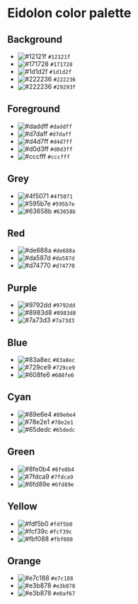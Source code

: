 # Eidolon color palette

## Background

- ![#12121f](https://placehold.co/15x15/12121f/12121f.png) `#12121f`
- ![#171728](https://placehold.co/15x15/171728/171728.png) `#171728`
- ![#1d1d2f](https://placehold.co/15x15/1d1d2f/1d1d2f.png) `#1d1d2f`
- ![#222236](https://placehold.co/15x15/222236/222236.png) `#222236`
- ![#222236](https://placehold.co/15x15/222236/222236.png) `#29293f`

## Foreground

- ![#daddff](https://placehold.co/15x15/daddff/daddff.png) `#daddff`
- ![#d7daff](https://placehold.co/15x15/d7daff/d7daff.png) `#d7daff`
- ![#d4d7ff](https://placehold.co/15x15/d4d7ff/d4d7ff.png) `#d4d7ff`
- ![#d0d3ff](https://placehold.co/15x15/d0d3ff/d0d3ff.png) `#d0d3ff`
- ![#cccfff](https://placehold.co/15x15/cccfff/cccfff.png) `#cccfff`

## Grey

- ![#4f5071](https://placehold.co/15x15/4f5071/4f5071.png) `#4f5071`
- ![#595b7e](https://placehold.co/15x15/595b7e/595b7e.png) `#595b7e`
- ![#63658b](https://placehold.co/15x15/63658b/63658b.png) `#63658b`

## Red

- ![#de688a](https://placehold.co/15x15/de688a/de688a.png) `#de688a`
- ![#da587d](https://placehold.co/15x15/da587d/da587d.png) `#da587d`
- ![#d74770](https://placehold.co/15x15/d74770/d74770.png) `#d74770`

## Purple

- ![#9792dd](https://placehold.co/15x15/9792dd/9792dd.png) `#9792dd`
- ![#8983d8](https://placehold.co/15x15/8983d8/8983d8.png) `#8983d8`
- ![#7a73d3](https://placehold.co/15x15/7a73d3/7a73d3.png) `#7a73d3`

## Blue

- ![#83a8ec](https://placehold.co/15x15/83a8ec/83a8ec.png) `#83a8ec`
- ![#729ce9](https://placehold.co/15x15/729ce9/729ce9.png) `#729ce9`
- ![#608fe6](https://placehold.co/15x15/608fe6/608fe6.png) `#608fe6`

## Cyan

- ![#89e6e4](https://placehold.co/15x15/89e6e4/89e6e4.png) `#89e6e4`
- ![#78e2e1](https://placehold.co/15x15/78e2e1/78e2e1.png) `#78e2e1`
- ![#65dedc](https://placehold.co/15x15/65dedc/65dedc.png) `#65dedc`

## Green

- ![#8fe0b4](https://placehold.co/15x15/8fe0b4/8fe0b4.png) `#8fe0b4`
- ![#7fdca9](https://placehold.co/15x15/7fdca9/7fdca9.png) `#7fdca9`
- ![#6fd89e](https://placehold.co/15x15/6fd89e/6fd89e.png) `#6fd89e`

## Yellow

- ![#fdf5b0](https://placehold.co/15x15/fdf5b0/fdf5b0.png) `#fdf5b0`
- ![#fcf39c](https://placehold.co/15x15/fcf39c/fcf39c.png) `#fcf39c`
- ![#fbf088](https://placehold.co/15x15/fbf088/fbf088.png) `#fbf088`

## Orange

- ![#e7c188](https://placehold.co/15x15/e7c188/e7c188.png) `#e7c188`
- ![#e3b878](https://placehold.co/15x15/e3b878/e3b878.png) `#e3b878`
- ![#e3b878](https://placehold.co/15x15/e3b878/e3b878.png) `#e0af67`
